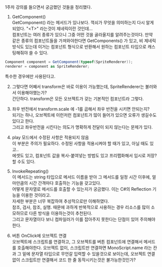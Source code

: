 1주차 강의를 들으면서 궁금했던 것들을 정리했다.

1. GetComponent<T>()  
   GetComponent() 라는 메서드가 있나보다. 꺽쇠가 무엇을 의미하는지 다시 알게 되었다. "\<T\>" 라는것이 제네릭이란 것인데...  
  컴포넌트는 여러 종류가 있으니 그중 어떤 것을 골라올지를 알려주는것이다. 만약 같은 종류의 컴포넌트들을 가져와야한다면 GetComponents() 가 있고,
  비 제네릭 방식도 있는데 이거는 컴포넌트 형식으로 반환해서 원하는 컴포넌트 타입으로 캐스팅해줘야 쓸 수 있다.
```C#
Component component = GetComponent(typeof(SpriteRenderer));
renderer = component as SpriteRenderer;
```
  특수한 경우에만 사용된다고.

2. 그렇다면 어째서 transform은 바로 이용이 가능했는데, SpriteRenderer는 불러와서 이용해야했는가?  
   간단하다. transform은 모든 오브젝트가 갖는 기본적인 컴포넌트라 그렇다.

3. 좌우 반전에서 transform.scale 에 -1를 곱해서 좌우 반전을 시키면 안되는지?  
   되기는 하나, 오브젝트에 이런저런 컴포넌트가 많이 들어가 있으면 오류가 생길수도 있다고 한다.  
   그리고 좌우반전을 시킨다는 의도가 명확하게 전달이 되지 않는다는 문제가 있다.

4. play 모드에서 수정된 사항은 적용되지 않음  
   이 부분은 주의가 필요하다. 수정된 사항을 적용시켜야 할 때가 있고, 아닐 때도 있고..  
   에셋도 있고, 컴포넌트 값을 복사-붙여넣는 방법도 있고 프리팹화해서 임시로 저장? 할 수도 있다.

5. InvokeRepeating()  
   이 메서드는 string 타입으로 메서드 이름을 받아 그 메서드를 일정 시간 이후에, 얼마만큼의 시간 간격마다 호출하는 기능을 갖고있다.  
   어떻게 문자열로 메서드를 호출할 수 있는지가 궁금했다. 이는 C#의 Reflection 기능을 이용한 것이라고.  
   자세한 부분은 너무 복잡하여 추상적으로만 이해하였다.  
   참조, 검사, 참조, 실행. 때문에 과하게 반복적으로 사용하는 경우 리소스를 많이 소모하므로 다른 방식을 이용하는것이 추천된다.  
   그리고 문자열이다 보니 컴파일러가 이를 잡아주지 못한다는 단점이 있어 주의해야한다.
   
6. 버튼 OnClick에 오브젝트 연결  
   오브젝트에 스크립트를 연결하고, 그 오브젝트를 버튼 컴포넌트에 연결해서 메서드를 호출해야한다.
   오브젝트 없이, 스크립트만 연결하면 MonoScript.name 라는 칸과 그 밑에 문자열 타입으로 무언갈 입력할 수 있을것으로 보이는데, 오브젝트 연결 없이 스크립트만 연결해서 코드 한 줄 동작시키는것은 불가능한것인가?
